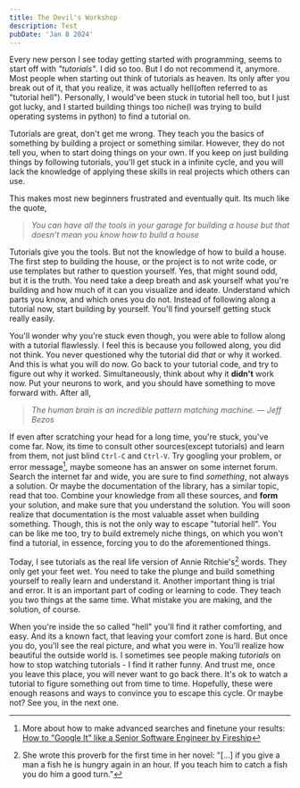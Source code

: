 ```yaml
---
title: The Devil's Workshop
description: Test
pubDate: 'Jan 8 2024'
---
```

Every new person I see today getting started with programming, seems to start off with *"tutorials"*. I did so too. But I do not recommend it, anymore. Most people when starting out think of tutorials as heaven. Its only after you break out of it, that you realize, it was actually hell(often referred to as "tutorial hell"). Personally, I would've been stuck in tutorial hell too, but I just got lucky, and I started building things too niche(I was trying to build operating systems in python) to find a tutorial on.

Tutorials are great, don't get me wrong. They teach you the basics of something by building a project or something similar. However, they do not tell you, when to start doing things on your own. If you keep on just building things by following tutorials, you'll get stuck in a infinite cycle, and you will lack the knowledge of applying these skills in real projects which others can use.

This makes most new beginners frustrated and eventually quit. Its much like the quote,

> *You can have all the tools in your garage for building a house but that doesn’t mean you know how to build a house*

Tutorials give you the tools. But not the knowledge of how to build a house. The first step to building the house, or the project is to not write code, or use templates but rather to question yourself. Yes, that might sound odd, but it is the truth. You need take a deep breath and ask yourself what you're building and how much of it can you visualize and ideate. Understand which parts you know, and which ones you do not. Instead of following along a tutorial now, start building by yourself. You'll find yourself getting stuck really easily.

You'll wonder why you're stuck even though, you were able to follow along with a tutorial flawlessly. I feel this is because you followed along, you did not think. You never questioned why the tutorial did *that* or why it worked. And this is what you will do now. Go back to your tutorial code, and try to figure out why it worked. Simultaneously, think about why it **didn't** work now. Put your neurons to work, and you should have something to move forward with. After all,

> *The human brain is an incredible pattern matching machine. &mdash; Jeff Bezos*

If even after scratching your head for a long time, you're stuck, you've come far. Now, its time to consult other sources(except tutorials) and learn from them, not just blind `Ctrl-C` and `Ctrl-V`. Try googling your problem, or error message[^1], maybe someone has an answer on some internet forum. Search the internet far and wide, you are sure to find *something*, not always a solution. Or maybe the documentation of the library, has a similar topic, read that too. Combine your knowledge from all these sources, and **form** your solution, and make sure that you understand the solution. You will soon realize that documentation is the most valuable asset when building something. Though, this is not the only way to escape "tutorial hell". You can be like me too, try to build extremely niche things, on which you won't find a tutorial, in essence, forcing you to do the aforementioned things.

Today, I see tutorials as the real life version of Annie Ritchie's[^2] words. They only get your feet wet. You need to take the plunge and build something yourself to really learn and understand it. Another important thing is trial and error. It is an important part of coding or learning to code. They teach you two things at the same time. What mistake you are making, and the solution, of course.

When you're inside the so called "hell" you'll find it rather comforting, and easy. And its a known fact, that leaving your comfort zone is hard. But once you do, you'll see the real picture, and what you were in. You'll realize how beautiful the outside world is. I sometimes see people making *tutorials* on how to stop watching tutorials - I find it rather funny. And trust me, once you leave this place, you will never want to go back there. It's ok to watch a tutorial to figure something out from time to time. Hopefully, these were enough reasons and ways to convince you to escape this cycle. Or maybe not? See you, in the next one.

[^1]: More about how to make advanced searches and finetune your results: [How to "Google It" like a Senior Software Engineer by Fireship](https://www.youtube.com/watch?v=cEBkvm0-rg0)
[^2]: She wrote this proverb for the first time in her novel: "[…] if you give a man a fish he is hungry again in an hour. If you teach him to catch a fish you do him a good turn."